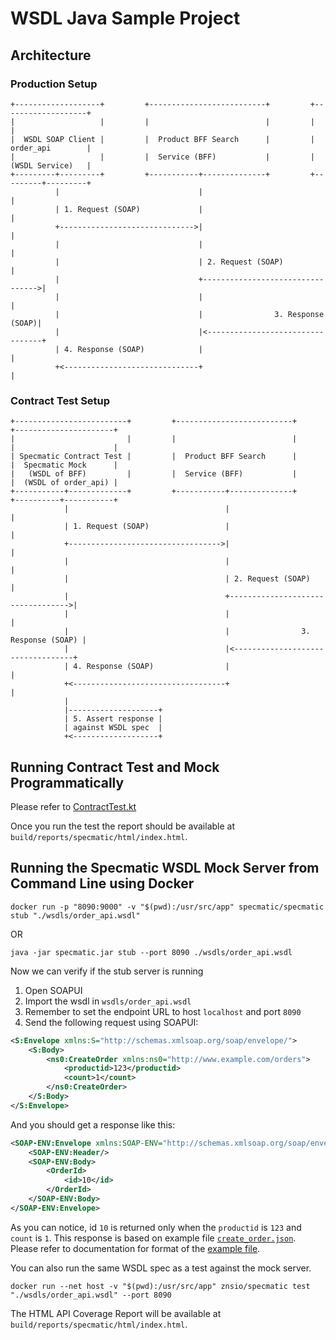 # WSDL Java Sample Project

## Architecture

### Production Setup

```
+-------------------+         +--------------------------+         +-------------------+
|                   |         |                          |         |                   |
|  WSDL SOAP Client |         |  Product BFF Search      |         |  order_api        |
|                   |         |  Service (BFF)           |         |  (WSDL Service)   |
+---------+---------+         +-----------+--------------+         +---------+---------+
          |                               |                                  |
          | 1. Request (SOAP)             |                                  |
          +------------------------------>|                                  |
          |                               |                                  |
          |                               | 2. Request (SOAP)                |
          |                               +--------------------------------->|
          |                               |                                  |
          |                               |                3. Response (SOAP)|
          |                               |<---------------------------------+
          | 4. Response (SOAP)            |                                  |
          +<------------------------------+                                  |
```

### Contract Test Setup

```
+-------------------------+         +--------------------------+         +----------------------+
|                         |         |                          |         |                      |
| Specmatic Contract Test |         |  Product BFF Search      |         |  Specmatic Mock      |
|   (WSDL of BFF)         |         |  Service (BFF)           |         |  (WSDL of order_api) |
+-----------+-------------+         +-----------+--------------+         +----------+-----------+
            |                                   |                                   |
            | 1. Request (SOAP)                 |                                   |
            +---------------------------------->|                                   |
            |                                   |                                   |
            |                                   | 2. Request (SOAP)                 |
            |                                   +---------------------------------->|
            |                                   |                                   |
            |                                   |                3. Response (SOAP) |
            |                                   |<----------------------------------+
            | 4. Response (SOAP)                |                                   |
            +<----------------------------------+                                   |
            |                          
            |--------------------+
            | 5. Assert response |
            | against WSDL spec  |
            +<-------------------+
```

## Running Contract Test and Mock Programmatically

Please refer to [ContractTest.kt](src/test/kotlin/com/component/orders/ContractTest.kt)

Once you run the test the report should be available at `build/reports/specmatic/html/index.html`.

## Running the Specmatic WSDL Mock Server from Command Line using Docker

```shell
docker run -p "8090:9000" -v "$(pwd):/usr/src/app" specmatic/specmatic stub "./wsdls/order_api.wsdl"
```

OR

```shell
java -jar specmatic.jar stub --port 8090 ./wsdls/order_api.wsdl
```

Now we can verify if the stub server is running
1. Open SOAPUI
2. Import the wsdl in `wsdls/order_api.wsdl`
3. Remember to set the endpoint URL to host `localhost` and port `8090`
4. Send the following request using SOAPUI:

```xml
<S:Envelope xmlns:S="http://schemas.xmlsoap.org/soap/envelope/">
    <S:Body>
        <ns0:CreateOrder xmlns:ns0="http://www.example.com/orders">
            <productid>123</productid>
            <count>1</count>
        </ns0:CreateOrder>
    </S:Body>
</S:Envelope>
```

And you should get a response like this:

```xml
<SOAP-ENV:Envelope xmlns:SOAP-ENV="http://schemas.xmlsoap.org/soap/envelope/">
    <SOAP-ENV:Header/>
    <SOAP-ENV:Body>
        <OrderId>
            <id>10</id>
        </OrderId>
    </SOAP-ENV:Body>
</SOAP-ENV:Envelope>
```

As you can notice, id `10` is returned only when the `productid` is `123` and `count` is `1`. This response is based on example file [`create_order.json`](wsdls/order_api_examples/create_order.json).
Please refer to documentation for format of the [example file](https://docs.specmatic.io/documentation/soap.html#examples-as-mock-data).

You can also run the same WSDL spec as a test against the mock server.

```shell
docker run --net host -v "$(pwd):/usr/src/app" znsio/specmatic test "./wsdls/order_api.wsdl" --port 8090
```

The HTML API Coverage Report will be available at `build/reports/specmatic/html/index.html`.

